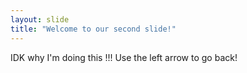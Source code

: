 ```yaml
---
layout: slide
title: "Welcome to our second slide!"
---
```

IDK why I'm doing this !!!
Use the left arrow to go back!
